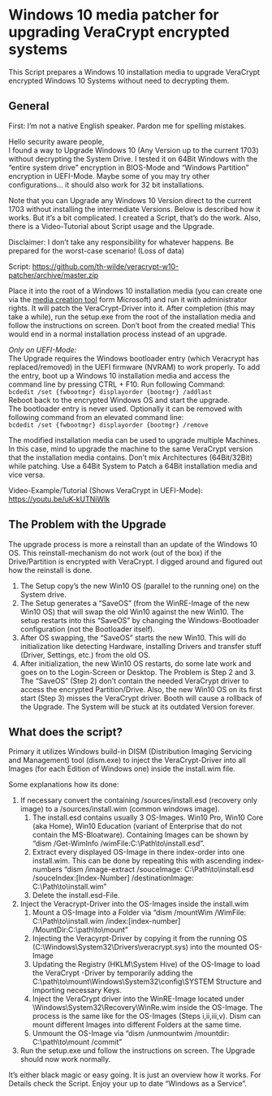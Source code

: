 # Windows 10 media patcher for upgrading VeraCrypt encrypted systems
This Script prepares a Windows 10 installation media to upgrade
VeraCrypt encrypted Windows 10 Systems without need to decrypting them.


## General
First: I’m not a native English speaker. Pardon me for spelling mistakes.

Hello security aware people,  
I found a way to Upgrade Windows 10 (Any Version up to the current 1703) without decrypting the System Drive. I tested it on 64Bit Windows with the “entire system drive” encryption in BIOS-Mode and “Windows Partition” encryption in UEFI-Mode. Maybe some of you may try other configurations… it should also work for 32 bit installations.

Note that you can Upgrade any Windows 10 Version direct to the current 1703 without installing the intermediate Versions.
Below is described how it works. But it’s a bit complicated. I created a Script, that’s do the work.  Also, there is a Video-Tutorial about Script usage and the Upgrade.

Disclaimer: I don’t take any responsibility for whatever happens. Be prepared for the worst-case scenario! (Loss of data)

Script: https://github.com/th-wilde/veracrypt-w10-patcher/archive/master.zip

Place it into the root of a Windows 10 installation media (you can create one via the [media creation tool](https://www.microsoft.com/en-us/software-download/windows10) form Microsoft) and run it with administrator rights. It will patch the VeraCrypt-Driver into it. After completion (this may take a while), run the setup.exe from the root of the installation media and follow the instructions on screen. Don’t boot from the created media! This would end in a normal installation process instead of an upgrade.

*Only on UEFI-Mode:*  
The Upgrade requires the Windows bootloader entry (which Veracrypt has replaced/removed) in the UEFI firmware (NVRAM) to work properly. To add the entry, boot up a Windows 10 installation media and access the command line by pressing CTRL + F10.  Run following Command:  
`bcdedit /set {fwbootmgr} displayorder {bootmgr} /addlast`  
Reboot back to the encrypted Windows OS and start the upgrade.  
The bootloader entry is never used. Optionally it can be removed with following command from an elevated command line:  
`bcdedit /set {fwbootmgr} displayorder {bootmgr} /remove`


The modified installation media can be used to upgrade multiple Machines. In this case, mind to upgrade the machine to the same VeraCrypt version that the installation media contains. Don’t mix Architectures (64Bit/32Bit) while patching. Use a 64Bit System to Patch a 64Bit installation media and vice versa. 

Video-Example/Tutorial (Shows VeraCrypt in UEFI-Mode): https://youtu.be/uK-kUTNiWIk


## The Problem with the Upgrade
The upgrade process is more a reinstall than an update of the Windows 10 OS. This reinstall-mechanism do not work (out of the box) if the Drive/Partition is encrypted with VeraCrypt. I digged around and figured out how the reinstall is done.
1.	The Setup copy’s the new Win10 OS (parallel to the running one) on the System drive.
2.	The Setup generates a “SaveOS” (from the WinRE-Image of the new Win10 OS) that will swap the old Win10 against the new Win10. The setup restarts into this “SaveOS” by changing the Windows-Bootloader configuration (not the Bootloader itself).
3.	After OS swapping, the “SaveOS” starts the new Win10. This will do initialization like detecting Hardware, installing Drivers and transfer stuff (Driver, Settings, etc.) from the old OS.
4.	After initialization, the new Win10 OS restarts, do some late work and goes on to the Login-Screen or Desktop.
The Problem is Step 2 and 3. The “SaveOS” (Step 2) don’t contain the needed VeraCrypt driver to access the encrypted Partition/Drive. Also, the new Win10 OS on its first start (Step 3) misses the VeraCrypt driver. Booth will cause a rollback of the Upgrade. The System will be stuck at its outdated Version forever.


## What does the script?
Primary it utilizes Windows build-in DISM (Distribution Imaging Servicing and Management) tool (dism.exe) to inject the VeraCrypt-Driver into all Images (for each Edition of Windows one) inside the install.wim file. 

Some explanations how its done:

1.  If necessary convert the containing /sources/install.esd (recovery only image) to a /sources/install.wim (common windows image).
    1.  The install.esd contains usually 3 OS-Images. Win10 Pro, Win10 Core (aka Home), Win10 Education (variant of Enterprise that do not contain the MS-Bloatware). Containing Images can be shown by “dism /Get-WimInfo /wimFile:C:\Path\to\install.esd”.
    2.  Extract every displayed OS-Image in there index-order into one install.wim. This can be done by repeating this with ascending index-numbers  “dism /image-extract /souceImage: C:\Path\to\install.esd /souceIndex:[Index-Number] /destinationImage: C:\Path\to\install.wim”
    3.  Delete the install.esd-File. 
2.  Inject the Veracrypt-Driver into the OS-Images inside the install.wim
    1.  Mount a OS-Image into a Folder via “dism /mountWim /WimFile: C:\Path\to\install.wim /index:[index-number] /MountDir:C:\path\to\mount”
    2.  Injecting the Veracyrpt-Driver by copying it from the running OS (C:\Windows\System32\Drivers\veracrypt.sys) into the mounted OS-Image
    3.  Updating the Registry (HKLM\System Hive) of the OS-Image to load the VeraCrypt -Driver by temporarily adding the C:\path\to\mount\Windows\System32\config\SYSTEM Structure and importing necessary Keys.
    4.  Inject the VeraCrypt driver into the WinRE-Image located under \Windows\System32\Recovery\WinRe.wim inside the OS-Image. The process is the same like for the OS-Images (Steps i,ii,iii,v). Dism can mount different Images into different Folders at the same time.
    5.  Unmount the OS-Image via “dism /unmountwim /mountdir: C:\path\to\mount /commit”
3.  Run the setup.exe und follow the instructions on screen. The Upgrade should now work normally.


It’s either black magic or easy going. It is just an overview how it works. For Details check the Script.
Enjoy your up to date “Windows as a Service”.
